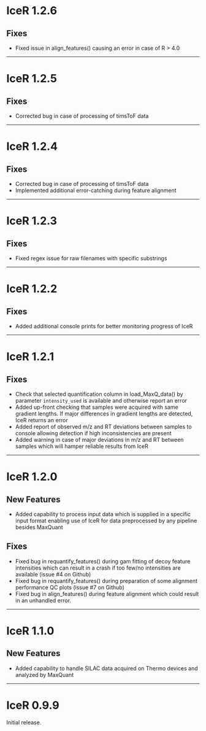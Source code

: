 # IceR 1.2.6

## Fixes

* Fixed issue in align_features() causing an error in case of R > 4.0

---

# IceR 1.2.5

## Fixes

* Corrected bug in case of processing of timsToF data

---

# IceR 1.2.4

## Fixes

* Corrected bug in case of processing of timsToF data
* Implemented additional error-catching during feature alignment

---

# IceR 1.2.3

## Fixes

* Fixed regex issue for raw filenames with specific substrings

---

# IceR 1.2.2

## Fixes

* Added additional console prints for better monitoring progress of IceR

---

# IceR 1.2.1

## Fixes

* Check that selected quantification column in load_MaxQ_data() by parameter `intensity_used` is available and otherwise report an error
* Added up-front checking that samples were acquired with same gradient lengths. If major differences in gradient lengths are detected, IceR returns an error
* Added report of observed m/z and RT deviations between samples to console allowing detection if high inconsistencies are present
* Added warning in case of major deviations in m/z and RT between samples which will hamper reliable results from IceR

---

# IceR 1.2.0

## New Features

* Added capability to process input data which is supplied in a specific input format enabling use of IceR for data preprocessed by any pipeline besides MaxQuant

## Fixes

* Fixed bug in requantify_features() during gam fitting of decoy feature intensities which can result in a crash if too few/no intensities are available (issue #4 on Github)
* Fixed bug in requantify_features() during preparation of some alignment performance QC plots (issue #7 on Github)
* Fixed bug in align_features() during feature alignment which could result in an unhandled error.

---

# IceR 1.1.0

## New Features

* Added capability to handle SILAC data acquired on Thermo devices and analyzed by MaxQuant 

---

# IceR 0.9.9

Initial release.
